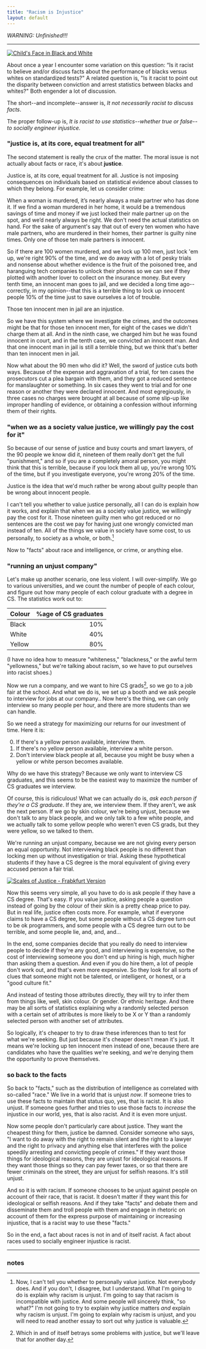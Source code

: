 ```yaml
---
title: "Racism is Injustice"
layout: default
---
```


*WARNING: Unfinished!!!*

---

[![Child's Face in Black and White](/assets/images/child-face.jpg)](https://www.flickr.com/photos/offbit2010/5331401261)

About once a year I encounter some variation on this question: “Is it racist to believe and/or discuss facts about the performance of blacks versus whites on standardized tests?" A related question is, "Is it racist to point out the disparity between conviction and arrest statistics between blacks and whites?" Both engender a lot of discussion.

The short--and incomplete--answer is, *It not necessarily racist to discuss facts*.

The proper follow-up is, *It is racist to use statistics--whether true or false--to socially engineer injustice.*

### "justice is, at its core, equal treatment for all"

The second statement is really the crux of the matter. The moral issue is not actually about facts or race, it's about **justice**.

Justice is, at its core, equal treatment for all. Justice is not imposing consequences on individuals based on statistical evidence about classes to which they belong. For example, let us consider crime:

When a woman is murdered, it’s nearly always a male partner who has done it. If we find a woman murdered in her home, it would be a tremendous savings of time and money if we just locked their male partner up on the spot, and we’d nearly always be right. We don't need the actual statistics on hand. For the sake of argument's say that out of every ten women who have male partners, who are murdered in their homes, their partner is guilty nine times. Only one of those ten male partners is innocent.

So if there are 100 women murdered, and we lock up 100 men, just lock 'em up, we're right 90% of the time, and we do away with a lot of pesky trials and nonsense about whether evidence is the fruit of the poisoned tree, and haranguing tech companies to unlock their phones so we can see if they plotted with another lover to collect on the insurance money. But every tenth time, an innocent man goes to jail, and we decided a long time ago--correctly, in my opinion--that this is a terrible thing to lock up innocent people 10% of the time just to save ourselves a lot of trouble.

Those ten innocent men in jail are an injustice.

So we have this system where we investigate the crimes, and the outcomes might be that for those ten innocent men, for eight of the cases we didn't charge them at all. And in the ninth case, we charged him but he was found innocent in court, and in the tenth case, we convicted an innocent man. And that one innocent man in jail is still a terrible thing, but we think that's better than ten innocent men in jail.

Now what about the 90 men who did it? Well, the sword of justice cuts both ways. Because of the expense and aggravation of a trial, for ten cases the prosecutors cut a plea bargain with them, and they got a reduced sentence for manslaughter or something. In six cases they went to trial and for one reason or another they were declared innocent. And most egregiously, in three cases no charges were brought at all because of some slip-up like improper handling of evidence, or obtaining a confession without informing them of their rights.

### "when we as a society value justice, we willingly pay the cost for it"

So because of our sense of justice and busy courts and smart lawyers, of the 90 people we know did it, nineteen of them really don't get the full "punishment," and so if you are a completely amoral person, you might think that this is terrible, because if you lock them all up, you're wrong 10% of the time, but if you investigate everyone, you're wrong 20% of the time.

Justice is the idea that we'd much rather be wrong about guilty people than be wrong about innocent people.

I can't tell you whether to value justice personally, all I can do is explain how it works, and explain that when we as a society value justice, we willingly pay the cost for it. Those nineteen guilty men who got reduced or no sentences are the cost we pay for having just one wrongly convicted man instead of ten. All of the things we value in society have some cost, to us personally, to society as a whole, or both.[^value]

[^value]: Now, I can't tell you whether to personally value justice. Not everybody does. And if you don't, I disagree, but I understand. What I'm going to do is explain why racism is unjust. I'm going to say that racism is incompatible with justice. And some people will sincerely think, "so what?" I'm not going to try to explain why justice matters *and* explain why racism is unjust. I'm going to explain why racism is unjust, and you will need to read another essay to sort out why justice is valuable.

Now to "facts" about race and intelligence, or crime, or anything else.

### "running an unjust company"

Let's make up another scenario, one less violent. I will over-simplify. We go to various universities, and we count the number of people of each colour, and figure out how many people of each colour graduate with a degree in CS. The statistics work out to:

| Colour | %age of CS graduates |
|:-------|---------------------:|
| Black  | 10%                  |
| White  | 40%                  |
| Yellow | 80%                  |

(I have no idea how to measure "whiteness," "blackness," or the awful term "yellowness," but we're talking about racism, so we have to put ourselves into racist shoes.)

Now we run a company, and we want to hire CS grads[^degree], so we go to a job fair at the school. And what we do is, we set up a booth and we ask people to interview for jobs at our company.. Now here's the thing, we can only interview so many people per hour, and there are more students than we can handle.

[^degree]: Which in and of itself betrays some problems with justice, but we'll leave that for another day.

So we need a strategy for maximizing our returns for our investment of time. Here it is:

0. If there's a yellow person available, interview them.
0. If there's no yellow person available, interview a white person.
0. Don't interview black people at all, because you might be busy when a yellow or white person becomes available.

Why do we have this strategy? Because we only want to interview CS graduates, and this seems to be the easiest way to maximize the number of CS graduates we interview.

Of course, this is ridiculous! What we can actually do is, *ask each person if they're a CS graduate*. If they are, we interview them. If they aren't, we ask the next person. If we go by skin colour, we're being unjust, because we don't talk to any black people, and we only talk to a few white people, and we actually talk to some yellow people who weren't even CS grads, but they were yellow, so we talked to them.

We're running an unjust company, because we are not giving every person an equal opportunity. Not interviewing black people is no different than locking men up without investigation or trial. Asking these hypothetical students if they have a CS degree is the moral equivalent of giving every accused person a fair trial.

[![Scales of Justice - Frabkfurt Version](/assets/images/scales.jpg)](https://www.flickr.com/photos/mikecogh/8035396680)

Now this seems very simple, all you have to do is ask people if they have a CS degree. That's easy. If you value justice, asking people a question instead of going by the colour of their skin is a pretty cheap price to pay. But in real life, justice often costs more. For example, what if everyone claims to have a CS degree, but some people without a CS degree turn out to be ok programmers, and some people with a CS degree turn out to be terrible, and some people lie, and, and, and...

In the end, some companies decide that you really do need to interview people to decide if they're any good, and interviewing is expensive, so the cost of interviewing someone you don't end up hiring is high, much higher than asking them a question. And even if you do hire them, a lot of people don't work out, and that's even more expensive. So they look for all sorts of clues that someone might not be talented, or intelligent, or honest, or a "good culture fit."

And instead of testing those attributes directly, they will try to infer them from things like, well, skin colour. Or gender. Or ethnic heritage. And there may be all sorts of statistics explaining why a randomly selected person with a certain set of attributes is more likely to be X or Y than a randomly selected person with another set of attributes.

So logically, it's cheaper to try to draw these inferences than to test for what we're seeking. But just because it's cheaper doesn't mean it's just. It means we're locking up ten innocent men instead of one, because there are candidates who have the qualities we're seeking, and we're denying them the opportunity to prove themselves.

### so back to the facts

So back to "facts," such as the distribution of intelligence as correlated with so-called "race." We live in a world that is unjust *now*. If someone tries to use these facts to maintain that status quo, yes, that is racist. It is also unjust. If someone goes further and tries to use those facts to *increase* the injustice in our world, yes, that is also racist. And it is even more unjust.

Now some people don't particularly care about justice. They want the cheapest thing for them, justice be damned. Consider someone who says, "I want to do away with the right to remain silent and the right to a lawyer and the right to privacy and anything else that interferes with the police speedily arresting and convicting people of crimes." If they want those things for ideological reasons, they are unjust for ideological reasons. If they want those things so they can pay fewer taxes, or so that there are fewer criminals on the street, they are unjust for selfish reasons. It's still unjust.

And so it is with racism. If someone chooses to be unjust against people on account of their race, that is racist. It doesn't matter if they want this for ideological or selfish reasons. And if they take "facts" and debate them and disseminate them and troll people with them and engage in rhetoric on account of them for the express purpose of maintaining or increasing injustice, that is a racist way to use these "facts."

So in the end, a fact about races is not in and of itself racist. A fact about races used to socially engineer injustice is racist.

---

### notes

